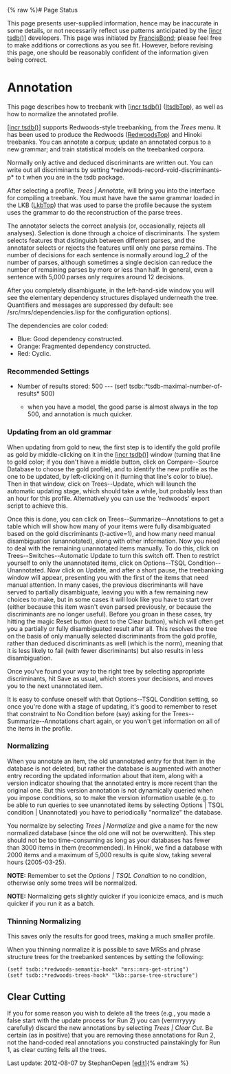 {% raw %}# Page Status

This page presents user-supplied information, hence may be inaccurate in
some details, or not necessarily reflect use patterns anticipated by the
[\[incr tsdb()\]](http://www.delph-in.net/itsdb) developers. This page
was initiated by [FrancisBond](https://blog.inductorsoftware.com/docsproto/summits/FrancisBond); please feel free to make
additions or corrections as you see fit. However, before revising this
page, one should be reasonably confident of the information given being
correct.

# Annotation

This page describes how to treebank with [\[incr
tsdb()\]](http://www.delph-in.net/itsdb) ([ItsdbTop](../ItsdbTop)), as well
as how to normalize the annotated profile.

[\[incr tsdb()\]](http://www.delph-in.net/itsdb) supports Redwoods-style
treebanking, from the *Trees* menu. It has been used to produce the
Redwoods ([RedwoodsTop](https://blog.inductorsoftware.com/docsproto/garage/RedwoodsTop)) and Hinoki treebanks. You can
annotate a corpus; update an annotated corpus to a new grammar; and
train statistical models on the treebanked corpora.

Normally only active and deduced discriminants are written out. You can
write out all discriminants by setting
\*redwoods-record-void-discriminants-p\* to t when you are in the tsdb
package.

After selecting a profile, *Trees \| Annotate*, will bring you into the
interface for compiling a treebank. You must have have the same grammar
loaded in the LKB ([LkbTop](../LkbTop)) that was used to parse the profile
because the system uses the grammar to do the reconstruction of the
parse trees.

The annotator selects the correct analysis (or, occasionally, rejects
all analyses). Selection is done through a choice of discriminants. The
system selects features that distinguish between different parses, and
the annotator selects or rejects the features until only one parse
remains. The number of decisions for each sentence is normally around
log\_2 of the number of parses, although sometimes a single decision can
reduce the number of remaining parses by more or less than half. In
general, even a sentence with 5,000 parses only requires around 12
decisions.

After you completely disambiguate, in the left-hand-side window you will
see the elementary dependency structures displayed underneath the tree.
Quantifiers and messages are suppressed (by default: see
/src/mrs/dependencies.lisp for the configuration options).

The dependencies are color coded:

- Blue: Good dependency constructed.
- Orange: Fragmented dependency constructed.
- Red: Cyclic.

### Recommended Settings

- Number of results stored: 500 ---
(setf tsdb::\*tsdb-maximal-number-of-results\* 500)
  
  - when you have a model, the good parse is almost always in the
top 500, and annotation is much quicker.

### Updating from an old grammar

When updating from gold to new, the first step is to identify the gold
profile as gold by middle-clicking on it in the [\[incr
tsdb()\]](http://www.delph-in.net/itsdb) window (turning that line to
gold color; if you don't have a middle button, click on Compare--Source
Database to choose the gold profile), and to identify the new profile as
the one to be updated, by left-clicking on it (turning that line's color
to blue). Then in that window, click on Trees--Update, which will launch
the automatic updating stage, which should take a while, but probably
less than an hour for this profile. Alternatively you can use the
'redwoods' export script to achieve this.

Once this is done, you can click on Trees--Summarize--Annotations to get
a table which will show how many of your items were fully disambiguated
based on the gold discriminants (t-active=1), and how many need manual
disambiguation (unannotated), along with other information. Now you need
to deal with the remaining unannotated items manually. To do this, click
on Trees--Switches--Automatic Update to turn this switch off. Then to
restrict yourself to only the unannotated items, click on Options--TSQL
Condition--Unannotated. Now click on Update, and after a short pause,
the treebanking window will appear, presenting you with the first of the
items that need manual attention. In many cases, the previous
discriminants will have served to partially disambiguate, leaving you
with a few remaining new choices to make, but in some cases it will look
like you have to start over (either because this item wasn't even parsed
previously, or because the discriminants are no longer useful). Before
you groan in these cases, try hitting the magic Reset button (next to
the Clear button), which will often get you a partially or fully
disambiguated result after all. This resolves the tree on the basis of
only manually selected discriminants from the gold profile, rather than
deduced discriminants as well (which is the norm), meaning that it is
less likely to fail (with fewer discriminants) but also results in less
disambiguation.

Once you've found your way to the right tree by selecting appropriate
discriminants, hit Save as usual, which stores your decisions, and moves
you to the next unannotated item.

It is easy to confuse oneself with that Options--TSQL Condition setting,
so once you're done with a stage of updating, it's good to remember to
reset that constraint to No Condition before (say) asking for the
Trees--Summarize--Annotations chart again, or you won't get information
on all of the items in the profile.

### Normalizing

When you annotate an item, the old unannotated entry for that item in
the database is not deleted, but rather the database is augmented with
another entry recording the updated information about that item, along
with a version indicator showing that the annotated entry is more recent
than the original one. But this version annotation is not dynamically
queried when you impose conditions, so to make the version information
usable (e.g. to be able to run queries to see unannotated items by
selecting Options \| TSQL condition \| Unannotated) you have to
periodically "normalize" the database.

You normalize by selecting *Trees \| Normalize* and give a name for the
new normalized database (since the old one will not be overwritten).
This step should not be too time-consuming as long as your databases has
fewer than 3000 items in them (recommended). In Hinoki, we find a
database with 2000 items and a maximum of 5,000 results is quite slow,
taking several hours (2005-03-25).

**NOTE:** Remember to set the *Options \| TSQL Condition* to no
condition, otherwise only some trees will be normalized.

**NOTE:** Normalizing gets slightly quicker if you iconicize emacs, and
is much quicker if you run it as a batch.

### Thinning Normalizing

This saves only the results for good trees, making a much smaller
profile.

When you thinning normalize it is possible to save MRSs and phrase
structure trees for the treebanked sentences by setting the following:

    (setf tsdb::*redwoods-semantix-hook* "mrs::mrs-get-string")
    (setf tsdb::*redwoods-trees-hook* "lkb::parse-tree-structure")

## Clear Cutting

If you for some reason you wish to delete all the trees (e.g., you made
a false start with the update process for Run 2) you can (verrrrryyyy
carefully) discard the new annotations by selecting *Trees \| Clear
Cut*. Be certain (as in positive) that you are removing these
annotations for Run 2, not the hand-coded real annotations you
constructed painstakingly for Run 1, as clear cutting fells all the
trees.

Last update: 2012-08-07 by StephanOepen [[edit](https://github.com/delph-in/docs/wiki/ItsdbTreebanking_ItsdbAnnotation/_edit)]{% endraw %}